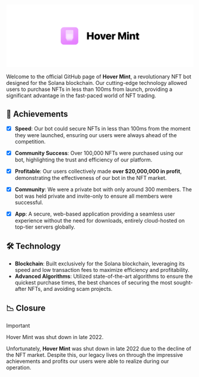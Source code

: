 ![Header Image](header.png)

Welcome to the official GitHub page of **Hover Mint**, a revolutionary NFT bot designed for the Solana blockchain. Our cutting-edge technology allowed users to purchase NFTs in less than 100ms from launch, providing a significant advantage in the fast-paced world of NFT trading.

## 🎉 Achievements

- [x] **Speed**: Our bot could secure NFTs in less than 100ms from the moment they were launched, ensuring our users were always ahead of the competition.
- [x] **Community Success**: Over 100,000 NFTs were purchased using our bot, highlighting the trust and efficiency of our platform.
- [x] **Profitable**: Our users collectively made **over $20,000,000 in profit**, demonstrating the effectiveness of our bot in the NFT market.
- [x] **Community**: We were a private bot with only around 300 members. The bot was held private and invite-only to ensure all members were successful.
- [x] **App**: A secure, web-based application providing a seamless user experience without the need for downloads, entirely cloud-hosted on top-tier servers globally.


## 🛠️ Technology

- **Blockchain**: Built exclusively for the Solana blockchain, leveraging its speed and low transaction fees to maximize efficiency and profitability.
- **Advanced Algorithms**: Utilized state-of-the-art algorithms to ensure the quickest purchase times, the best chances of securing the most sought-after NFTs, and avoiding scam projects.

## 📉 Closure

> [!IMPORTANT]
> Hover Mint was shut down in late 2022. 

Unfortunately, **Hover Mint** was shut down in late 2022 due to the decline of the NFT market. Despite this, our legacy lives on through the impressive achievements and profits our users were able to realize during our operation.